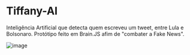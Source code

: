 # Tiffany-AI
Inteligência Artificial que detecta quem escreveu um tweet, entre Lula e Bolsonaro. Protótipo feito em Brain.JS afim de "combater a Fake News".

![image](https://user-images.githubusercontent.com/13918844/187759967-c051f699-90eb-40d8-883d-68627303d7eb.png)


